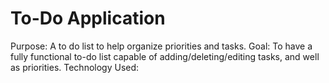 # To-Do Application

Purpose: A to do list to help organize priorities and tasks.
Goal: To have a fully functional to-do list capable of adding/deleting/editing tasks, and well as priorities.
Technology Used: 
